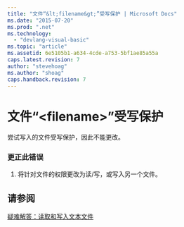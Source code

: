 ```yaml
---
title: "文件“&lt;filename&gt;”受写保护 | Microsoft Docs"
ms.date: "2015-07-20"
ms.prod: ".net"
ms.technology: 
  - "devlang-visual-basic"
ms.topic: "article"
ms.assetid: 6e5105b1-a634-4cde-a753-5bf1ae85a55a
caps.latest.revision: 7
author: "stevehoag"
ms.author: "shoag"
caps.handback.revision: 7
---
```

# 文件“&lt;filename&gt;”受写保护
尝试写入的文件受写保护，因此不能更改。  
  
### 更正此错误  
  
1.  将针对文件的权限更改为读\/写，或写入另一个文件。  
  
## 请参阅  
 [疑难解答：读取和写入文本文件](../../visual-basic/developing-apps/programming/drives-directories-files/troubleshooting-reading-from-and-writing-to-text-files.md)